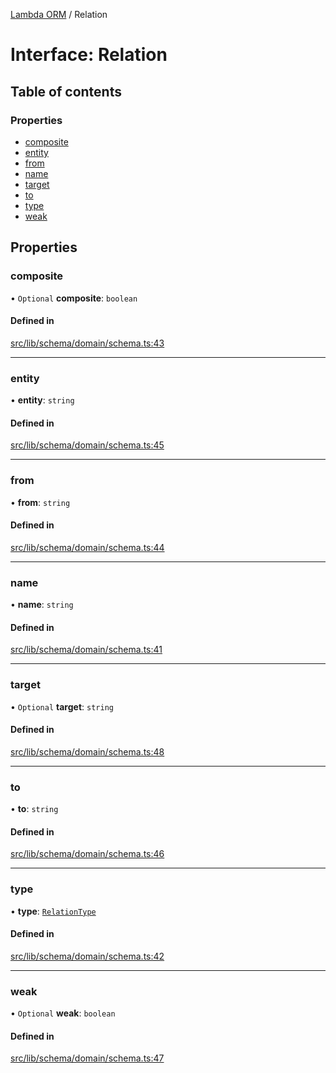 [Lambda ORM](../README.md) / Relation

# Interface: Relation

## Table of contents

### Properties

- [composite](Relation.md#composite)
- [entity](Relation.md#entity)
- [from](Relation.md#from)
- [name](Relation.md#name)
- [target](Relation.md#target)
- [to](Relation.md#to)
- [type](Relation.md#type)
- [weak](Relation.md#weak)

## Properties

### composite

• `Optional` **composite**: `boolean`

#### Defined in

[src/lib/schema/domain/schema.ts:43](https://github.com/FlavioLionelRita/lambdaorm/blob/a5d1cf0f/src/lib/schema/domain/schema.ts#L43)

___

### entity

• **entity**: `string`

#### Defined in

[src/lib/schema/domain/schema.ts:45](https://github.com/FlavioLionelRita/lambdaorm/blob/a5d1cf0f/src/lib/schema/domain/schema.ts#L45)

___

### from

• **from**: `string`

#### Defined in

[src/lib/schema/domain/schema.ts:44](https://github.com/FlavioLionelRita/lambdaorm/blob/a5d1cf0f/src/lib/schema/domain/schema.ts#L44)

___

### name

• **name**: `string`

#### Defined in

[src/lib/schema/domain/schema.ts:41](https://github.com/FlavioLionelRita/lambdaorm/blob/a5d1cf0f/src/lib/schema/domain/schema.ts#L41)

___

### target

• `Optional` **target**: `string`

#### Defined in

[src/lib/schema/domain/schema.ts:48](https://github.com/FlavioLionelRita/lambdaorm/blob/a5d1cf0f/src/lib/schema/domain/schema.ts#L48)

___

### to

• **to**: `string`

#### Defined in

[src/lib/schema/domain/schema.ts:46](https://github.com/FlavioLionelRita/lambdaorm/blob/a5d1cf0f/src/lib/schema/domain/schema.ts#L46)

___

### type

• **type**: [`RelationType`](../enums/RelationType.md)

#### Defined in

[src/lib/schema/domain/schema.ts:42](https://github.com/FlavioLionelRita/lambdaorm/blob/a5d1cf0f/src/lib/schema/domain/schema.ts#L42)

___

### weak

• `Optional` **weak**: `boolean`

#### Defined in

[src/lib/schema/domain/schema.ts:47](https://github.com/FlavioLionelRita/lambdaorm/blob/a5d1cf0f/src/lib/schema/domain/schema.ts#L47)
